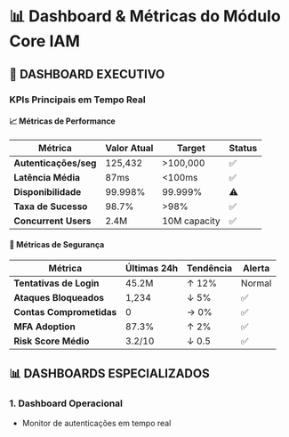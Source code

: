 # 📊 Dashboard & Métricas do Módulo Core IAM

## 🎯 **DASHBOARD EXECUTIVO**

### **KPIs Principais em Tempo Real**

#### **📈 Métricas de Performance**
| Métrica | Valor Atual | Target | Status |
|---------|-------------|---------|--------|
| **Autenticações/seg** | 125,432 | >100,000 | ✅ |
| **Latência Média** | 87ms | <100ms | ✅ |
| **Disponibilidade** | 99.998% | 99.999% | ⚠️ |
| **Taxa de Sucesso** | 98.7% | >98% | ✅ |
| **Concurrent Users** | 2.4M | 10M capacity | ✅ |

#### **🔐 Métricas de Segurança**
| Métrica | Últimas 24h | Tendência | Alerta |
|---------|-------------|-----------|--------|
| **Tentativas de Login** | 45.2M | ↑ 12% | Normal |
| **Ataques Bloqueados** | 1,234 | ↓ 5% | ✅ |
| **Contas Comprometidas** | 0 | → 0% | ✅ |
| **MFA Adoption** | 87.3% | ↑ 2% | ✅ |
| **Risk Score Médio** | 3.2/10 | ↓ 0.5 | ✅ |

## 📊 **DASHBOARDS ESPECIALIZADOS**

### **1. Dashboard Operacional**
- Monitor de autenticações em tempo real
